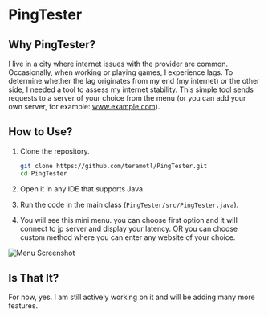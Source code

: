 # PingTester

## Why PingTester?

I live in a city where internet issues with the provider are common. Occasionally, when working or playing games, I experience lags. To determine whether the lag originates from my end (my internet) or the other side, I needed a tool to assess my internet stability. This simple tool sends requests to a server of your choice from the menu (or you can add your own server, for example: www.example.com).

## How to Use?

1. Clone the repository.  
   ```bash
   git clone https://github.com/teramotl/PingTester.git
   cd PingTester
3. Open it in any IDE that supports Java.
4. Run the code in the main class (`PingTester/src/PingTester.java`).

5. You will see this mini menu. you can choose first option and it will connect to jp server and display your latency. OR you can choose custom method where you can enter any website of your choice.
   
![Menu Screenshot](https://github.com/teramotl/pingTester/blob/main/menupic.jpg?raw=true)


## Is That It?

For now, yes. I am still actively working on it and will be adding many more features.

